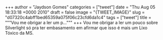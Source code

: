 
+++
author = "Jaydson Gomes"
categories = ["tweet"]
date = "Thu Aug 05 18:33:18 +0000 2010"
draft = false
image = "{TWEET_IMAGE}"
slug = "d07320c4abff1bed65359a075f06c23cfd6da1c4"
tags = ["tweet"]
title = """Vou me obrigar a ler um p..."""
+++
Vou me obrigar a ler um pouco sobre Silverlight só pra ter embasamento em afirmar que isso é mais um Lixo Tóxico da MS.
